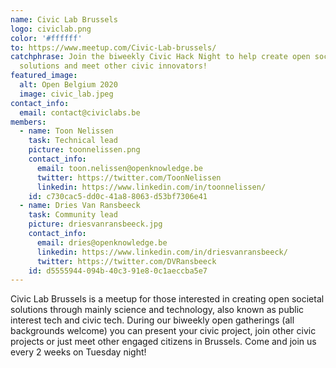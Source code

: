 ```yaml
---
name: Civic Lab Brussels
logo: civiclab.png
color: '#ffffff'
to: https://www.meetup.com/Civic-Lab-brussels/
catchphrase: Join the biweekly Civic Hack Night to help create open societal
  solutions and meet other civic innovators!
featured_image:
  alt: Open Belgium 2020
  image: civic_lab.jpeg
contact_info:
  email: contact@civiclabs.be
members:
  - name: Toon Nelissen
    task: Technical lead
    picture: toonnelissen.png
    contact_info:
      email: toon.nelissen@openknowledge.be
      twitter: https://twitter.com/ToonNelissen
      linkedin: https://www.linkedin.com/in/toonnelissen/
    id: c730cac5-dd0c-41a8-8063-d53bf7306e41
  - name: Dries Van Ransbeeck
    task: Community lead
    picture: driesvanransbeeck.jpg
    contact_info:
      email: dries@openknowledge.be
      linkedin: https://www.linkedin.com/in/driesvanransbeeck/
      twitter: https://twitter.com/DVRansbeeck
    id: d5555944-094b-40c3-91e8-0c1aeccba5e7
---
```


Civic Lab Brussels is a meetup for those interested in creating open societal solutions through mainly science and technology, also known as public interest tech and civic tech. During our biweekly open gatherings (all backgrounds welcome) you can present your civic project, join other civic projects or just meet other engaged citizens in Brussels. Come and join us every 2 weeks on Tuesday night!
